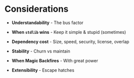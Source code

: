 # Considerations

<v-clicks>

- **Understandability** - The bus factor
- **When `stdlib` wins** - Keep it simple & stupid (sometimes)

- **Dependency cost** - Size, speed, security, license, overlap
- **Stability** - Churn vs maintain
- **When Magic Backfires** - With great power
- **Extensibility** - Escape hatches
</v-clicks>

<!--
Sometimes, stdlib wins: If it’s 5–10 clear lines, skip the dependency. Zero deps is a feature.  
When coming to choose a lib
Dependency weight: deps bring install size, cold starts, license risks, CVEs.

Stability: API churn, long-term maintainability, and whether the team still understands it years later.

When Magic Backfires: Silent default behaviors, testability (the more magic)

Extensibility: Does the library let you drop back down to the stdlib when needed? Does it play nicely with other tools in the ecosystem? That flexibility is a big factor.  

-->
